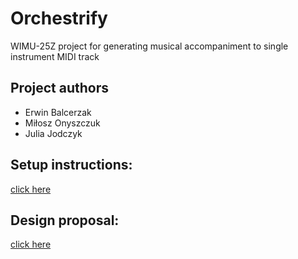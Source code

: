 # Orchestrify
WIMU-25Z project for generating musical accompaniment to single instrument MIDI track

## Project authors
- Erwin Balcerzak
- Miłosz Onyszczuk
- Julia Jodczyk

## Setup instructions:
[click here](./docs/SetUp.md)

## Design proposal:
[click here](./docs/DesignProposal.md)